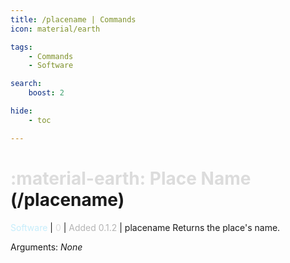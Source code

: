 ```yaml
---
title: /placename | Commands
icon: material/earth

tags:
    - Commands
    - Software

search:
    boost: 2

hide:
    - toc

---
```

# <p style="color: rgb(220,220,220); display: inline;">:material-earth: Place Name</p> (/placename)
<div style="display:inline;">
<p style="color: #C6EDFB; display: inline;">Software</p> | <p style="color: rgb(220,220,220); display: inline;">0</p> | <p style="color: rgb(180,180,180); display: inline;"> Added 0.1.2</p> | placename
</div>
Returns the place's name.

Arguments: _None_

<!-- ## See Also -->
<!-- * [Destrix Plus](/404.html) -->
<!-- * [:fontawesome-solid-ranking-star: /check-rank](/Commands/specifics/checkrank/) -->